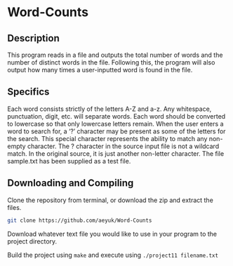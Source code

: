# Word-Counts

## Description
This program reads in a file and outputs the total number of words and the number of distinct words in the file. 
Following this, the program will also output how many times a user-inputted word is found in the file.

## Specifics
Each word consists strictly of the letters A-Z and a-z. Any whitespace, punctuation, digit, etc. will separate words. 
Each word should be converted to lowercase so that only lowercase letters remain.
When the user enters a word to search for, a ‘?’ character may be present as some of the letters for the search. 
This special character represents the ability to match any non-empty character.
The ? character in the source input file is not a wildcard match. 
In the original source, it is just another non-letter character.
The file sample.txt has been supplied as a test file.

## Downloading and Compiling
Clone the repository from terminal, or download the zip and extract the files.

```bash
git clone https://github.com/aeyuk/Word-Counts
```

Download whatever text file you would like to use in your program to the project directory.

Build the project using `make` and execute using `./project11 filename.txt`
